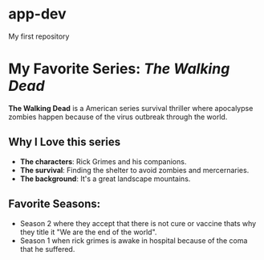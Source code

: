 # app-dev
My first repository
# My Favorite Series: *The Walking Dead*

**The Walking Dead** is a American series survival thriller where apocalypse zombies happen because of the virus outbreak through the world.

## Why I Love this series
- **The characters**: Rick Grimes and his companions.
- **The survival**: Finding the shelter to avoid zombies and mercernaries.
- **The background**: It's a great landscape mountains.

## Favorite Seasons:
- Season 2 where they accept that there is not cure or vaccine thats why they title it "We are the end of the world".
- Season 1 when rick grimes is awake in hospital because of the coma that he suffered.
